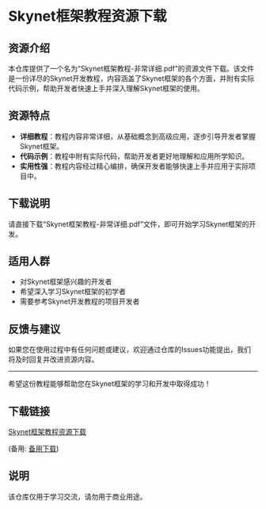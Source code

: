 # Skynet框架教程资源下载

## 资源介绍

本仓库提供了一个名为“Skynet框架教程-非常详细.pdf”的资源文件下载。该文件是一份详尽的Skynet开发教程，内容涵盖了Skynet框架的各个方面，并附有实际代码示例，帮助开发者快速上手并深入理解Skynet框架的使用。

## 资源特点

- **详细教程**：教程内容非常详细，从基础概念到高级应用，逐步引导开发者掌握Skynet框架。
- **代码示例**：教程中附有实际代码，帮助开发者更好地理解和应用所学知识。
- **实用性强**：教程内容经过精心编排，确保开发者能够快速上手并应用于实际项目中。

## 下载说明

请直接下载“Skynet框架教程-非常详细.pdf”文件，即可开始学习Skynet框架的开发。

## 适用人群

- 对Skynet框架感兴趣的开发者
- 希望深入学习Skynet框架的初学者
- 需要参考Skynet开发教程的项目开发者

## 反馈与建议

如果您在使用过程中有任何问题或建议，欢迎通过仓库的Issues功能提出，我们将及时回复并改进资源内容。

---

希望这份教程能够帮助您在Skynet框架的学习和开发中取得成功！

## 下载链接
[Skynet框架教程资源下载](https://pan.quark.cn/s/378305220bd5) 

(备用: [备用下载](https://pan.baidu.com/s/1B4rwrXAZK5rfL5-v6XzEqg?pwd=1234))

## 说明

该仓库仅用于学习交流，请勿用于商业用途。
